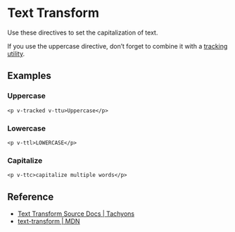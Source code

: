 <script setup>
import CapitalizeTransform from '../components/text-transform/CapitalizeTransform.vue';
import LowercaseTransform from '../components/text-transform/LowercaseTransform.vue';
import UppercaseTransform from '../components/text-transform/UppercaseTransform.vue';
</script>

# Text Transform

Use these directives to set the capitalization of text.

If you use the uppercase directive, don’t forget to combine
it with a [tracking utility](./tracking.md).

## Examples

### Uppercase

```vue
<p v-tracked v-ttu>Uppercase</p>
```

<UppercaseTransform />

### Lowercase

```vue
<p v-ttl>LOWERCASE</p>
```

<LowercaseTransform />

### Capitalize

```vue
<p v-ttc>capitalize multiple words</p>
```

<CapitalizeTransform />

## Reference

* [Text Transform Source Docs | Tachyons](https://tachyons.io/docs/typography/text-transform/)
* [text-transform | MDN](https://developer.mozilla.org/en-US/docs/Web/CSS/letter-spacing)
